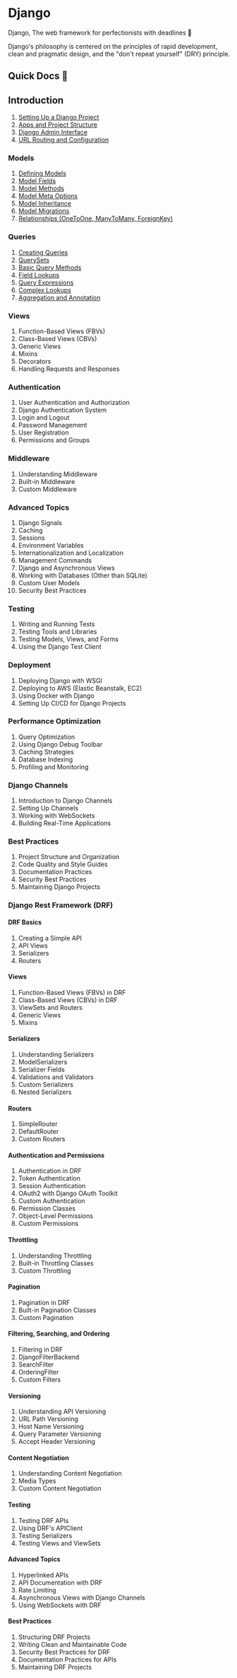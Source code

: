 # Django

Django, The web framework for perfectionists with deadlines 🤌

Django's philosophy is centered on the principles of rapid development, clean and pragmatic design, and the "don't repeat yourself" (DRY) principle.

## Quick Docs 📗

## Introduction

1. [Setting Up a Django Project](/django/project-sample.md)
2. [Apps and Project Structure](/django/apps-and-project-structure.md)
3. [Django Admin Interface](/django/admin-interface.md)
4. [URL Routing and Configuration](/django/url-routing-and-configuration.md)

### Models

1. [Defining Models](/django/defining-models.md)
2. [Model Fields](/django/model-fields.md)
3. [Model Methods](/django/model-methods.md)
4. [Model Meta Options](/django/model-meta-options.md)
5. [Model Inheritance](/django/model-inheritance.md)
6. [Model Migrations](/django/model-migrations.md)
7. [Relationships (OneToOne, ManyToMany, ForeignKey)](/django/relationships.md)

### Queries

1. [Creating Queries](/django/creating-queries.md)
2. [QuerySets](/django/querysets.md)
3. [Basic Query Methods](/django/basic-query-methods.md)
4. [Field Lookups](/django/field-lookups.md)
5. [Query Expressions](/django/query-expressions.md)
6. [Complex Lookups](/django/complex-lookups.md)
7. [Aggregation and Annotation](/django/aggregation-annotation.md)

### Views

1. Function-Based Views (FBVs)
2. Class-Based Views (CBVs)
3. Generic Views
4. Mixins
5. Decorators
6. Handling Requests and Responses

### Authentication

1. User Authentication and Authorization
2. Django Authentication System
3. Login and Logout
4. Password Management
5. User Registration
6. Permissions and Groups

### Middleware

1. Understanding Middleware
2. Built-in Middleware
3. Custom Middleware

### Advanced Topics

1. Django Signals
2. Caching
3. Sessions
4. Environment Variables
5. Internationalization and Localization
6. Management Commands
7. Django and Asynchronous Views
8. Working with Databases (Other than SQLite)
9. Custom User Models
10. Security Best Practices

### Testing

1. Writing and Running Tests
2. Testing Tools and Libraries
3. Testing Models, Views, and Forms
4. Using the Django Test Client

### Deployment

1. Deploying Django with WSGI
2. Deploying to AWS (Elastic Beanstalk, EC2)
3. Using Docker with Django
4. Setting Up CI/CD for Django Projects

### Performance Optimization

1. Query Optimization
2. Using Django Debug Toolbar
3. Caching Strategies
4. Database Indexing
5. Profiling and Monitoring

### Django Channels

1. Introduction to Django Channels
2. Setting Up Channels
3. Working with WebSockets
4. Building Real-Time Applications

### Best Practices

1. Project Structure and Organization
2. Code Quality and Style Guides
3. Documentation Practices
4. Security Best Practices
5. Maintaining Django Projects

### Django Rest Framework (DRF)

#### DRF Basics

1. Creating a Simple API
2. API Views
3. Serializers
4. Routers

#### Views

1. Function-Based Views (FBVs) in DRF
2. Class-Based Views (CBVs) in DRF
3. ViewSets and Routers
4. Generic Views
5. Mixins

#### Serializers

1. Understanding Serializers
2. ModelSerializers
3. Serializer Fields
4. Validations and Validators
5. Custom Serializers
6. Nested Serializers

#### Routers

1. SimpleRouter
2. DefaultRouter
3. Custom Routers

#### Authentication and Permissions

1. Authentication in DRF
2. Token Authentication
3. Session Authentication
4. OAuth2 with Django OAuth Toolkit
5. Custom Authentication
6. Permission Classes
7. Object-Level Permissions
8. Custom Permissions

#### Throttling

1. Understanding Throttling
2. Built-in Throttling Classes
3. Custom Throttling

#### Pagination

1. Pagination in DRF
2. Built-in Pagination Classes
3. Custom Pagination

#### Filtering, Searching, and Ordering

1. Filtering in DRF
2. DjangoFilterBackend
3. SearchFilter
4. OrderingFilter
5. Custom Filters

#### Versioning

1. Understanding API Versioning
2. URL Path Versioning
3. Host Name Versioning
4. Query Parameter Versioning
5. Accept Header Versioning

#### Content Negotiation

1. Understanding Content Negotiation
2. Media Types
3. Custom Content Negotiation

#### Testing

1. Testing DRF APIs
2. Using DRF's APIClient
3. Testing Serializers
4. Testing Views and ViewSets

#### Advanced Topics

1. Hyperlinked APIs
2. API Documentation with DRF
3. Rate Limiting
4. Asynchronous Views with Django Channels
5. Using WebSockets with DRF

#### Best Practices

1. Structuring DRF Projects
2. Writing Clean and Maintainable Code
3. Security Best Practices for DRF
4. Documentation Practices for APIs
5. Maintaining DRF Projects
